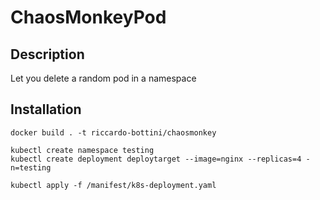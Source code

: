 # ChaosMonkeyPod

## Description
Let you delete a random pod in a namespace

## Installation
```
docker build . -t riccardo-bottini/chaosmonkey

kubectl create namespace testing
kubectl create deployment deploytarget --image=nginx --replicas=4 -n=testing

kubectl apply -f /manifest/k8s-deployment.yaml
```